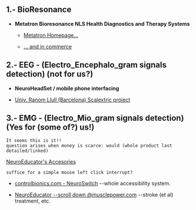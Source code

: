 ## 1.- BioResonance ##

  * __Metatron Bioresonance NLS Health Diagnostics and Therapy Systems__
  
    * [Metatron Homepage...](http://www.uk.metatron-nls.ru/main.php?id=22)
    
    * [... and in commerce](http://www.amazon.com/Advanced-Diagnostics-Metatron-Bioresonance-Medicomat-39/dp/B00WTGKU8U)

## 2.- EEG - (Electro_Encephalo_gram signals detection) (not for us?) ##

 * __NeuroHeadSet / mobile phone interfacing__
 
  *  [Univ. Ranom Llull (Barcelona) Scalextric project](http://www.lavanguardia.com/vida/20150907/54436320350/desarrollan-un-proyecto-que-permite-mover-coches-de-scalextric-con-la-mente.html)
 
## 3.- EMG - (Electro_Mio_gram signals detection) (Yes for (some of?) us!) ##

    It seems this is it!! 
    question arises when money is scarce: would (whole product last detailed/linked) 
   
 [NeuroEducator's Accesories](http://www.musclepower.com/pdf/NE4%20Accessories.pdf)  

    suffice for a simple mouse left click interrupt?  

 * [controlbionics.com - NeuroSwitch](https://www.youtube.com/watch?v=GPhTIsNM9MQ) --whole accessibility system.
 
 * [NeuroEducator --scroll down @musclepower.com](http://www.musclepower.com/prodall.htm) --stroke (et al) treatment, etc.  
